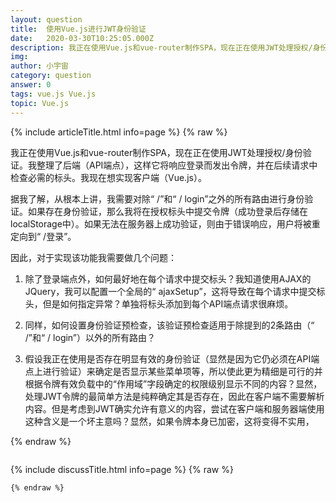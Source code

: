 ```yaml
---
layout: question
title:  使用Vue.js进行JWT身份验证
date:   2020-03-30T10:25:05.000Z
description: 我正在使用Vue.js和vue-router制作SPA，现在正在使用JWT处理授权/身份验证。我整理了后端（API端点），这样它将响应登录而发出令牌，并在...
img: 
author: 小宇宙
category: question
answer: 0
tags: vue.js Vue.js
topic: Vue.js
---
```

<div class="article-root">
  <div class="article">
    {% include articleTitle.html info=page %}
    {% raw %}
    <div class="article-content"><p><font style="vertical-align: inherit;"><font style="vertical-align: inherit;">我正在使用Vue.js和vue-router制作SPA，现在正在使用JWT处理授权/身份验证。</font><font style="vertical-align: inherit;">我整理了后端（API端点），这样它将响应登录而发出令牌，并在后续请求中检查必需的标头。</font><font style="vertical-align: inherit;">我现在想实现客户端（Vue.js）。</font></font></p>

<p><font style="vertical-align: inherit;"><font style="vertical-align: inherit;">据我了解，从根本上讲，我需要对除“ /”和“ / login”之外的所有路由进行身份验证。</font><font style="vertical-align: inherit;">如果存在身份验证，那么我将在授权标头中提交令牌（成功登录后存储在localStorage中）。</font><font style="vertical-align: inherit;">如果无法在服务器上成功验证，则由于错误响应，用户将被重定向到“ /登录”。</font></font></p>

<p><font style="vertical-align: inherit;"><font style="vertical-align: inherit;">因此，对于实现该功能我需要做几个问题：</font></font></p>

<ol>
<li><p><font style="vertical-align: inherit;"><font style="vertical-align: inherit;">除了登录端点外，如何最好地在每个请求中提交标头？</font><font style="vertical-align: inherit;">我知道使用AJAX的JQuery，我可以配置一个全局的“ ajaxSetup”，这将导致在每个请求中提交标头，但是如何指定异常？</font><font style="vertical-align: inherit;">单独将标头添加到每个API端点请求很麻烦。</font></font></p></li>
<li><p><font style="vertical-align: inherit;"><font style="vertical-align: inherit;">同样，如何设置身份验证预检查，该验证预检查适用于除提到的2条路由（“ /”和“ / login”）以外的所有路由？</font></font></p></li>
<li><p><font style="vertical-align: inherit;"><font style="vertical-align: inherit;">假设我正在使用是否存在明显有效的身份验证（显然是因为它仍必须在API端点上进行验证）来确定是否显示某些菜单项等，所以使此更为精细是可行的并根据令牌有效负载中的“作用域”字段确定的权限级别显示不同的内容？</font><font style="vertical-align: inherit;">显然，处理JWT令牌的最简单方法是纯粹确定其是否存在，因此在客户端不需要解析内容。</font><font style="vertical-align: inherit;">但是考虑到JWT确实允许有意义的内容，尝试在客户端和服务器端使用这种含义是一个坏主意吗？</font><font style="vertical-align: inherit;">显然，如果令牌本身已加密，这将变得不实用，</font></font></p></li>
</ol></div>
    {% endraw %}
  </div>
  <p style="height: 0;width:0;overflow: hidden;"> 第3864篇《使用Vue.js进行JWT身份验证》来自Winter(https://github.com/aiyld/aiyld.github.io)的站点</p>
  <div class="discuss-wrapper">
    {% include discussTitle.html info=page %}
    {% raw %}
    
    {% endraw %}
  </div>
<div>
